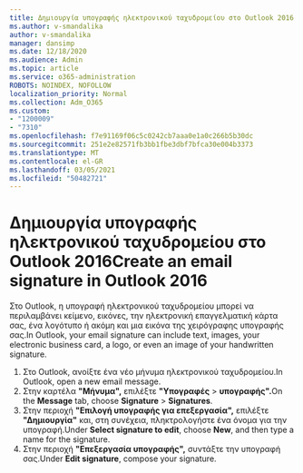 ```yaml
---
title: Δημιουργία υπογραφής ηλεκτρονικού ταχυδρομείου στο Outlook 2016
ms.author: v-smandalika
author: v-smandalika
manager: dansimp
ms.date: 12/18/2020
ms.audience: Admin
ms.topic: article
ms.service: o365-administration
ROBOTS: NOINDEX, NOFOLLOW
localization_priority: Normal
ms.collection: Adm_O365
ms.custom:
- "1200009"
- "7310"
ms.openlocfilehash: f7e91169f06c5c0242cb7aaa0e1a0c266b5b30dc
ms.sourcegitcommit: 251e2e82571fb3bb1fbe3dbf7bfca30e004b3373
ms.translationtype: MT
ms.contentlocale: el-GR
ms.lasthandoff: 03/05/2021
ms.locfileid: "50482721"
---
```

# <a name="create-an-email-signature-in-outlook-2016"></a><span data-ttu-id="68be1-102">Δημιουργία υπογραφής ηλεκτρονικού ταχυδρομείου στο Outlook 2016</span><span class="sxs-lookup"><span data-stu-id="68be1-102">Create an email signature in Outlook 2016</span></span>

<span data-ttu-id="68be1-103">Στο Outlook, η υπογραφή ηλεκτρονικού ταχυδρομείου μπορεί να περιλαμβάνει κείμενο, εικόνες, την ηλεκτρονική επαγγελματική κάρτα σας, ένα λογότυπο ή ακόμη και μια εικόνα της χειρόγραφης υπογραφής σας.</span><span class="sxs-lookup"><span data-stu-id="68be1-103">In Outlook, your email signature can include text, images, your electronic business card, a logo, or even an image of your handwritten signature.</span></span>

1. <span data-ttu-id="68be1-104">Στο Outlook, ανοίξτε ένα νέο μήνυμα ηλεκτρονικού ταχυδρομείου.</span><span class="sxs-lookup"><span data-stu-id="68be1-104">In Outlook, open a new email message.</span></span>
2. <span data-ttu-id="68be1-105">Στην καρτέλα **"Μήνυμα",** επιλέξτε **"Υπογραφές**  >  **υπογραφής".**</span><span class="sxs-lookup"><span data-stu-id="68be1-105">On the **Message** tab, choose **Signature** > **Signatures**.</span></span>
3. <span data-ttu-id="68be1-106">Στην περιοχή **"Επιλογή υπογραφής για επεξεργασία",** επιλέξτε **"Δημιουργία"** και, στη συνέχεια, πληκτρολογήστε ένα όνομα για την υπογραφή.</span><span class="sxs-lookup"><span data-stu-id="68be1-106">Under **Select signature to edit**, choose **New**, and then type a name for the signature.</span></span>
4. <span data-ttu-id="68be1-107">Στην περιοχή **"Επεξεργασία υπογραφής",** συντάξτε την υπογραφή σας.</span><span class="sxs-lookup"><span data-stu-id="68be1-107">Under **Edit signature**, compose your signature.</span></span>
